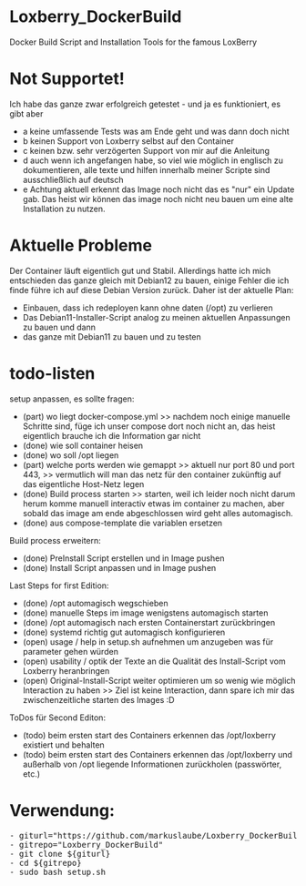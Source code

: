 # Loxberry_DockerBuild
Docker Build Script and Installation Tools for the famous LoxBerry

# Not Supportet!
Ich habe das ganze zwar erfolgreich getestet - und ja es funktioniert, es gibt aber
 - a keine umfassende Tests was am Ende geht und was dann doch nicht
 - b keinen Support von Loxberry selbst auf den Container
 - c keinen bzw. sehr verzögerten Support von mir auf die Anleitung
 - d auch wenn ich angefangen habe, so viel wie möglich in englisch zu dokumentieren, alle texte und hilfen innerhalb meiner Scripte sind ausschließlich auf deutsch
 - e Achtung aktuell erkennt das Image noch nicht das es "nur" ein Update gab. Das heist wir können das image noch nicht neu bauen um eine alte Installation zu nutzen.

# Aktuelle Probleme
Der Container läuft eigentlich gut und Stabil. Allerdings hatte ich mich entschieden das ganze gleich mit Debian12 zu bauen, einige Fehler die ich finde führe ich auf diese Debian Version zurück. Daher ist der aktuelle Plan:
 - Einbauen, dass ich redeployen kann ohne daten (/opt) zu verlieren
 - Das Debian11-Installer-Script analog zu meinen aktuellen Anpassungen zu bauen und dann
 - das ganze mit Debian11 zu bauen und zu testen

# todo-listen
setup anpassen, es sollte fragen:
- (part) wo liegt docker-compose.yml
         >> nachdem noch einige manuelle Schritte sind, füge ich unser compose dort noch nicht an, das heist eigentlich brauche ich die Information gar nicht
- (done) wie soll container heisen
- (done) wo soll /opt liegen
- (part) welche ports werden wie gemappt
         >> aktuell nur port 80 und port 443,
         >> vermutlich will man das netz für den container zukünftig auf das eigentliche Host-Netz legen
- (done) Build process starten
         >> starten, weil ich leider noch nicht darum herum komme manuell interactiv etwas im container zu machen, aber sobald das image am ende abgeschlossen wird geht alles automagisch. 
- (done) aus compose-template die variablen ersetzen 

Build process erweitern:
- (done) PreInstall Script erstellen und in Image pushen
- (done) Install Script anpassen und in Image pushen

Last Steps for first Edition:
- (done) /opt automagisch wegschieben
- (done) manuelle Steps im image wenigstens automagisch starten
- (done) /opt automagisch nach ersten Containerstart zurückbringen
- (done) systemd richtig gut automagisch konfigurieren
- (open) usage / help in setup.sh aufnehmen um anzugeben was für parameter gehen würden
- (open) usability / optik der Texte an die Qualität des Install-Script vom Loxberry heranbringen
- (open) Original-Install-Script weiter optimieren um so wenig wie möglich Interaction zu haben
         >> Ziel ist keine Interaction, dann spare ich mir das zwischenzeitliche starten des Images :D

ToDos für Second Editon:
- (todo) beim ersten start des Containers erkennen das /opt/loxberry existiert und behalten
- (todo) beim ersten start des Containers erkennen das /opt/loxberry und außerhalb von /opt liegende Informationen zurückholen (passwörter, etc.)

# Verwendung:
<pre>
- giturl="https://github.com/markuslaube/Loxberry_DockerBuild.git"
- gitrepo="Loxberry_DockerBuild"
- git clone ${giturl}
- cd ${gitrepo}
- sudo bash setup.sh
</pre>
